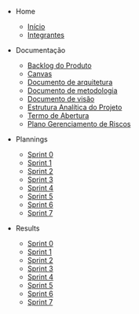 - Home
    - [Início](/)
    - [Integrantes](./?id=integrantes)

- Documentação 
    - [Backlog do Produto](./wiki/Product_Backlog.md)
    - [Canvas](./wiki/Canvas.md)
    - [Documento de arquitetura](./wiki/Documents/Documento_de_Arquitetura.md)
    - [Documento de metodologia](./wiki/Documents/Documento_de_Metodologia.md)
    - [Documento de visão](./wiki/Documents/Documento_de_Visao.md)
    - [Estrutura Analítica do Projeto](./wiki/EAP.md)
    - [Termo de Abertura](./wiki/TAP.md)
    - [Plano Gerenciamento de Riscos](./wiki/Plano_Gerenciamento_de_Riscos.md)

- Plannings
    - [Sprint 0](./sprints/sprint0/planning.md)
    - [Sprint 1](./sprints/sprint1/planning.md)
    - [Sprint 2](./sprints/sprint2/planning.md)
    - [Sprint 3](./sprints/sprint3/planning.md)
    - [Sprint 4](./sprints/sprint4/planning.md)
    - [Sprint 5](./sprints/sprint5/planning.md)
    - [Sprint 6](./sprints/sprint6/planning.md)
    - [Sprint 7](./sprints/sprint7/planning.md)


- Results
    - [Sprint 0](./sprints/sprint0/result.md)
    - [Sprint 1](./sprints/sprint1/result.md)
    - [Sprint 2](./sprints/sprint2/result.md)
    - [Sprint 3](./sprints/sprint3/result.md)
    - [Sprint 4](./sprints/sprint4/result.md)
    - [Sprint 5](./sprints/sprint5/result.md)
    - [Sprint 6](./sprints/sprint6/result.md)
    - [Sprint 7](./sprints/sprint7/result.md)